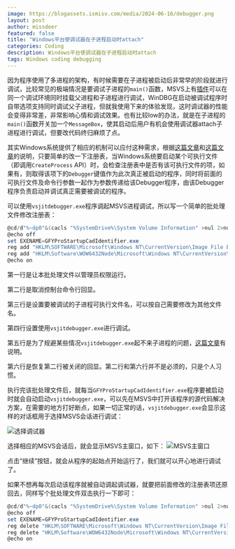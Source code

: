 ```yaml
---
image: https://blogassets.ismisv.com/media/2024-06-16/debugger.png
layout: post
author: missdeer
featured: false
title: "Windows平台使调试器在子进程启动时attach"
categories: Coding
description: Windows平台使调试器在子进程启动时attach
tags: Windows coding debugging
---
```


因为程序使用了多进程的架构，有时候需要在子进程被启动后非常早的阶段就进行调试，比较常见的极端情况是要调试子进程的`main()`函数，MSVS上有[插件](https://marketplace.visualstudio.com/items?itemName=vsdbgplat.MicrosoftChildProcessDebuggingPowerTool)可以在同一个调试环境同时挂载父进程和子进程进行调试，WinDBG在启动被调试程序时自带选项支持同时调试父子进程，但就我使用下来的体验发现，这时调试器的性能会变得非常差，非常影响心情和调试效果。也有比较low的办法，就是在子进程的`main()`函数开关加一个`MessageBox`，使其启动后用户有机会使用调试器attach子进程进行调试，但要改代码终归麻烦了点。

其实Windows系统提供了相应的机制可以应付这种需求，根据[这篇文章](https://learn.microsoft.com/en-us/archive/blogs/greggm/inside-image-file-execution-options-debugging#using-image-file-execution-options-with-vs-2005)和[这篇文章](https://learn.microsoft.com/en-us/visualstudio/debugger/debug-using-the-just-in-time-debugger?view=vs-2022#jit_errors)的说明，只要简单的改一下注册表，当Windows系统要启动某个可执行文件（即调用`CreateProcess` API）时，会检查注册表中是否有该可执行文件的项，如果有，则取得该项下的`Debugger`键值作为此次真正被启动的程序，同时将前面的可执行文件及命令行参数一起作为参数传递给该Debugger程序，由该Debugger程序负责启动并调试真正需要被调试的程序。

可以使用`vsjitdebugger.exe`程序调起MSVS进程调试，所以写一个简单的批处理文件修改注册表：

```powershell
@cd/d"%~dp0"&(cacls "%SystemDrive%\System Volume Information" >nul 2>nul)||(start "" mshta vbscript:CreateObject^("Shell.Application"^).ShellExecute^("%~nx0"," %*","","runas",1^)^(window.close^)&exit /b)
@echo off
set EXENAME=GFYProStartupCadIdentifier.exe
reg add "HKLM\SOFTWARE\Microsoft\Windows NT\CurrentVersion\Image File Execution Options\%EXENAME%" /v Debugger /t REG_SZ /d vsjitdebugger.exe /f
reg add "HKLM\Software\WOW6432Node\Microsoft\Windows NT\CurrentVersion\AeDebug" /v Auto /t REG_DWORD /d 1 /f
@echo on
```

第一行是让本批处理文件以管理员权限运行。

第二行是取消控制台命令行回显。

第三行是设置要被调试的子进程可执行文件名，可以按自己需要修改为其他文件名。

第四行设置使用`vsjitdebugger.exe`进行调试。

第五行是为了规避某些情况`vsjitdebugger.exe`起不来子进程的问题，[这篇文章](https://learn.microsoft.com/en-us/visualstudio/debugger/debug-using-the-just-in-time-debugger?view=vs-2022#jit_errors)有说明。

第六行是恢复第二行被关闭的回显。第二行和第六行并不是必须的，只是个人习惯。

执行完该批处理文件后，就每当`GFYProStartupCadIdentifier.exe`程序要被启动时就会自动启动`vsjitdebugger.exe`，可以先在MSVS中打开该程序的源代码解决方案，在需要的地方打好断点，如果一切正常的话，`vsjitdebugger.exe`会显示这样的对话框用于选择MSVS会话进行调试：

![选择调试器](https://blogassets.ismisv.com/media/2024-06-16/choose-debugger.png)

选择相应的MSVS会话后，就会显示MSVS主窗口，如下：
![MSVS主窗口](https://blogassets.ismisv.com/media/2024-06-16/start-debugging.png)

点击“继续”按钮，就会从程序的起始点开始运行了，我们就可以开心地进行调试了。

如果不想再每次启动该程序就被自动调起调试器，就要把前面修改的注册表项还原回去，同样写个批处理文件双击执行一下即可：

```powershell
@cd/d"%~dp0"&(cacls "%SystemDrive%\System Volume Information" >nul 2>nul)||(start "" mshta vbscript:CreateObject^("Shell.Application"^).ShellExecute^("%~nx0"," %*","","runas",1^)^(window.close^)&exit /b)
@echo off
set EXENAME=GFYProStartupCadIdentifier.exe
reg delete "HKLM\SOFTWARE\Microsoft\Windows NT\CurrentVersion\Image File Execution Options\%EXENAME%" /f
reg delete "HKLM\Software\WOW6432Node\Microsoft\Windows NT\CurrentVersion\AeDebug" /v Auto /f
@echo on
```

